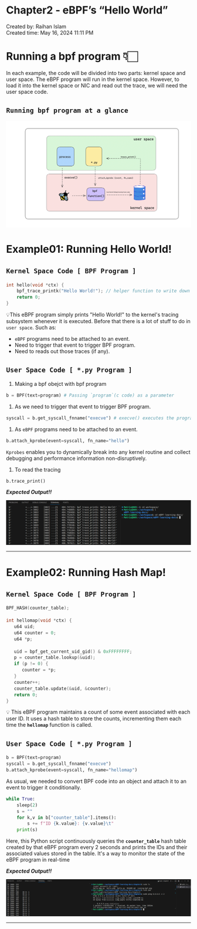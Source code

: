 # Chapter2 - eBPF’s “Hello World”

Created by: Raihan Islam  
Created time: May 16, 2024 11:11 PM

# Running a bpf program 👇🏻

In each example, the code will be divided into two parts: kernel space and user space. The eBPF program will run in the kernel space. However, to load it into the kernel space or NIC and read out the trace, we will need the user space code.

## `Running bpf program at a glance`

![Running BPF](https://github.com/Raihan-009/eBPF-learning-docs/blob/main/chapter2/00-bpf-diagrams/running-bpf.png?raw=true)

# Example01: Running Hello World!

## `Kernel Space Code [ BPF Program ]`

```c
int hello(void *ctx) {
    bpf_trace_printk("Hello World!"); // helper function to write down a message.
    return 0;
}
```

💡This eBPF program simply prints "Hello World!" to the kernel's tracing subsystem whenever it is executed. Before that there is a lot of stuff to do in `user space`. Such as:

- `eBPF` programs need to be attached to an event.
- Need to trigger that event to trigger BPF program.
- Need to reads out those traces (if any).

## `User Space Code [ *.py Program ]`

1. Making a bpf obejct with bpf program

```python
b = BPF(text=program) # Passing `program`(c code) as a parameter
```

1. As we need to trigger that event to trigger BPF program.

```python
syscall = b.get_syscall_fnname("execve") # execve() executes the program referred to by pathname.
```

1. As `eBPF` programs need to be attached to an event.

```python
b.attach_kprobe(event=syscall, fn_name="hello")
```

`Kprobes` enables you to dynamically break into any kernel routine and collect debugging and performance information non-disruptively.

1. To read the tracing

```python
b.trace_print()
```

***Expected Output!!***

![Running hello.py](https://github.com/Raihan-009/eBPF-learning-docs/blob/main/chapter2/00-bpf-diagrams/hello.png?raw=true)

---

# Example02: Running Hash Map!

## `Kernel Space Code [ BPF Program ]`

```c
BPF_HASH(counter_table);

int hellomap(void *ctx) {
   u64 uid;
   u64 counter = 0;
   u64 *p;

   uid = bpf_get_current_uid_gid() & 0xFFFFFFFF;
   p = counter_table.lookup(&uid);
   if (p != 0) {
      counter = *p;
   }
   counter++;
   counter_table.update(&uid, &counter);
   return 0;
}
```

💡 This eBPF program maintains a count of some event associated with each user ID. It uses a hash table to store the counts, incrementing them each time the **`hellomap`** function is called.

## `User Space Code [ *.py Program ]`

```python
b = BPF(text=program)
syscall = b.get_syscall_fnname("execve")
b.attach_kprobe(event=syscall, fn_name="hellomap")
```

As usual, we needed to convert BPF code into an object and attach it to an event to trigger it conditionally.

```python
while True:
    sleep(2)
    s = ""
    for k,v in b["counter_table"].items():
        s += f"ID {k.value}: {v.value}\t"
    print(s)
```

Here, this Python script continuously queries the **`counter_table`** hash table created by that eBPF program every 2 seconds and prints the IDs and their associated values stored in the table. It's a way to monitor the state of the eBPF program in real-time

***Expected Output!!***

![Running hello-map.py](https://github.com/Raihan-009/eBPF-learning-docs/blob/main/chapter2/00-bpf-diagrams/hello-map.png?raw=true)

---